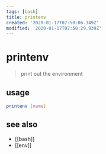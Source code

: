 ```yaml
---
tags: [bash]
title: printenv
created: '2020-01-17T07:50:06.349Z'
modified: '2020-01-17T07:50:29.939Z'
---
```


# printenv

> print out the environment

## usage
```sh
printenv [name]
```
## see also
- [[bash]]
- [[env]]
